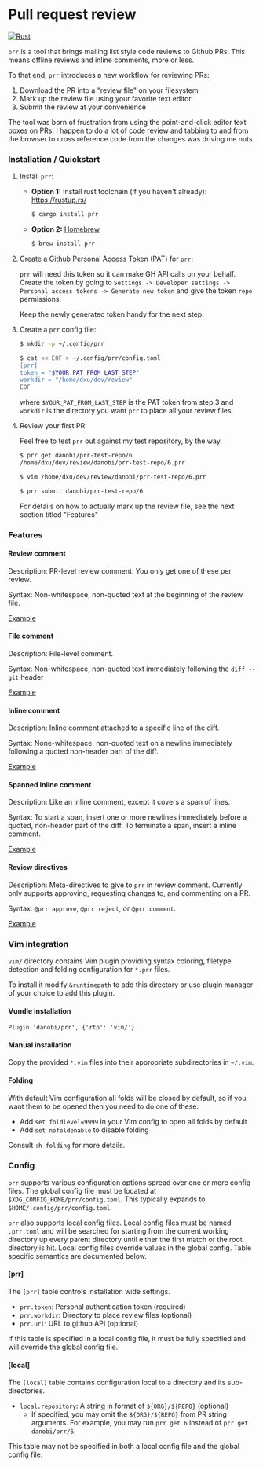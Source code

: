 # Pull request review

[![Rust](https://github.com/danobi/prr/actions/workflows/rust.yml/badge.svg?branch=master)](https://github.com/danobi/prr/actions/workflows/rust.yml)

`prr` is a tool that brings mailing list style code reviews to Github PRs.
This means offline reviews and inline comments, more or less.

To that end, `prr` introduces a new workflow for reviewing PRs:

1. Download the PR into a "review file" on your filesystem
1. Mark up the review file using your favorite text editor
1. Submit the review at your convenience

The tool was born of frustration from using the point-and-click editor text
boxes on PRs. I happen to do a lot of code review and tabbing to and from the
browser to cross reference code from the changes was driving me nuts.

### Installation / Quickstart

1. Install `prr`:

    - **Option 1:** Install rust toolchain (if you haven't already): https://rustup.rs/

        ```sh
        $ cargo install prr
        ```

    - **Option 2:** [Homebrew](https://brew.sh/)

        ```sh
        $ brew install prr
        ```

2. Create a Github Personal Access Token (PAT) for `prr`:

    `prr` will need this token so it can make GH API calls on your behalf.
    Create the token by going to `Settings -> Developer settings -> Personal
    access tokens -> Generate new token` and give the token `repo` permissions.

    Keep the newly generated token handy for the next step.

3. Create a `prr` config file:

    ```sh
    $ mkdir -p ~/.config/prr

    $ cat << EOF > ~/.config/prr/config.toml
    [prr]
    token = "$YOUR_PAT_FROM_LAST_STEP"
    workdir = "/home/dxu/dev/review"
    EOF
    ```

    where `$YOUR_PAT_FROM_LAST_STEP` is the PAT token from step 3 and `workdir`
    is the directory you want `prr` to place all your review files.

4. Review your first PR:

    Feel free to test `prr` out against my test repository, by the way.

    ```sh
    $ prr get danobi/prr-test-repo/6
    /home/dxu/dev/review/danobi/prr-test-repo/6.prr

    $ vim /home/dxu/dev/review/danobi/prr-test-repo/6.prr

    $ prr submit danobi/prr-test-repo/6
    ```

    For details on how to actually mark up the review file, see the next
    section titled "Features"

### Features

#### Review comment

Description: PR-level review comment. You only get one of these per review.

Syntax: Non-whitespace, non-quoted text at the beginning of the review file.

[Example](examples/review_comment.prr)

#### File comment

Description: File-level comment.

Syntax: Non-whitespace, non-quoted text immediately following the `diff --git` header

[Example](examples/file_comment.prr)

#### Inline comment

Description: Inline comment attached to a specific line of the diff.

Syntax: None-whitespace, non-quoted text on a newline immediately following
a quoted non-header part of the diff.

[Example](examples/inline_comment.prr)

#### Spanned inline comment

Description: Like an inline comment, except it covers a span of lines.

Syntax: To start a span, insert one or more newlines immediately before
a quoted, non-header part of the diff. To terminate a span, insert a
inline comment.

[Example](examples/spanned_inline_comment.prr)

#### Review directives

Description: Meta-directives to give to `prr` in review comment. Currently
only supports approving, requesting changes to, and commenting on a PR.

Syntax: `@prr approve`, `@prr reject`, or `@prr comment`.

[Example](examples/prr_directive.prr)

### Vim integration

`vim/` directory contains Vim plugin providing syntax coloring, filetype
detection and folding configuration for `*.prr` files.

To install it modify `&runtimepath` to add this directory or use plugin manager
of your choice to add this plugin.

#### Vundle installation

```
Plugin 'danobi/prr', {'rtp': 'vim/'}
```

#### Manual installation

Copy the provided `*.vim` files into their appropriate subdirectories in
`~/.vim`.

#### Folding

With default Vim configuration all folds will be closed by default, so if you
want them to be opened then you need to do one of these:

- Add `set foldlevel=9999` in your Vim config to open all folds by default
- Add `set nofoldenable` to disable folding

Consult `:h folding` for more details.

### Config

`prr` supports various configuration options spread over one or more config
files. The global config file must be located at `$XDG_CONFIG_HOME/prr/config.toml`.
This typically expands to `$HOME/.config/prr/config.toml`.

`prr` also supports local config files. Local config files must be named
`.prr.toml` and will be searched for starting from the current working
directory up every parent directory until either the first match or the root
directory is hit. Local config files override values in the global config.
Table specific semantics are documented below.

#### [prr]

The `[prr]` table controls installation wide settings.

* `prr.token`: Personal authentication token (required)
* `prr.workdir`: Directory to place review files (optional)
* `prr.url`: URL to github API (optional)

If this table is specified in a local config file, it must be fully specified
and will override the global config file.

#### [local]

The `[local]` table contains configuration local to a directory and its
sub-directories.

* `local.repository`: A string in format of `${ORG}/${REPO}` (optional)
    * If specified, you may omit the `${ORG}/${REPO}` from PR string arguments.
      For example, you may run `prr get 6` instead of `prr get danobi/prr/6`.

This table may not be specified in both a local config file and the global
config file.
